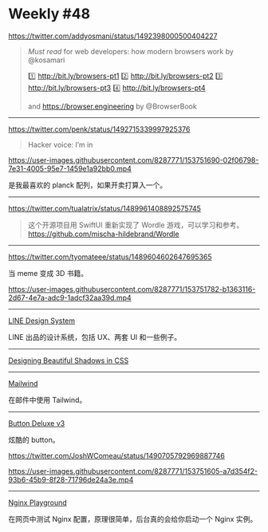 # Weekly #48

https://twitter.com/addyosmani/status/1492398000500404227

> _Must read_ for web developers: how modern browsers work by @kosamari
>
> 1️⃣ http://bit.ly/browsers-pt1
> 2️⃣ http://bit.ly/browsers-pt2
> 3️⃣ http://bit.ly/browsers-pt3
> 4️⃣ http://bit.ly/browsers-pt4
>
> and https://browser.engineering by @BrowserBook

---

https://twitter.com/penk/status/1492715339997925376

> Hacker voice: I’m in

https://user-images.githubusercontent.com/8287771/153751690-02f06798-7e31-4005-95e7-1459e1a92bb0.mp4

是我最喜欢的 planck 配列，如果开卖打算入一个。

---

https://twitter.com/tualatrix/status/1489961408892575745

> 这个开源项目用 SwiftUI 重新实现了 Wordle 游戏，可以学习和参考。 https://github.com/mischa-hildebrand/Wordle

---

https://twitter.com/tyomateee/status/1489604602647695365

当 meme 变成 3D 书籍。

https://user-images.githubusercontent.com/8287771/153751782-b1363116-2d67-4e7a-adc9-1adcf32aa39d.mp4

---

[LINE Design System](https://designsystem.line.me/)

LINE 出品的设计系统，包括 UX、两套 UI 和一些例子。

---

[Designing Beautiful Shadows in CSS](https://www.joshwcomeau.com/css/designing-shadows/)

---

[Mailwind](https://github.com/soheilpro/mailwind)

在邮件中使用 Tailwind。

---

[Button Deluxe v3](https://code.hnldesign.nl/btn-deluxe/)

炫酷的 button。

https://twitter.com/JoshWComeau/status/1490705792969887746

https://user-images.githubusercontent.com/8287771/153751605-a7d354f2-93b6-45b9-8f28-71796de24a3e.mp4

---

[Nginx Playground](https://nginx-playground.wizardzines.com/)

在网页中测试 Nginx 配置，原理很简单，后台真的会给你启动一个 Nginx 实例。
